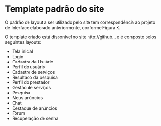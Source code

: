 # Template padrão do site

O padrão de layout a ser utilizado pelo site tem correspondência ao projeto de Interface elaborado anteriormente, conforme Figura X. 

O template criado está disponível no site http://github... e é composto pelos seguintes layouts:

* Tela inicial
* Login
* Cadastro de Usuário
* Perfil do usuário
* Cadastro de serviços
* Resultado da pesquisa
* Perfil do prestador
* Gestão de serviços
* Pesquisa
* Meus anúncios
* Chat
* Destaque de anúncios
* Fórum
* Recuperação de senha
